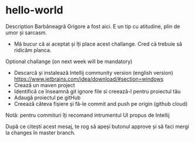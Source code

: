 # hello-world
Description
Barbăneagră Grigore a fost aici. E un tip cu atitudine, plin de umor și sarcasm.

- Mă bucur că ai aceptat și îți place acest challange. Cred că trebuie să ridicăm planca.

Optional challange (on next week will be mandatory)
- Descarcă și instalează Intellij community version (english version) https://www.jetbrains.com/idea/download/#section=windows
- Crează un maven project
- Identifică ce înseamnă git ignore file si creează-l pentru proiectul tău
- Adaugă proiectul pe gitHub
- Creează câteva fișiere și fă-le commit and push pe origin (github cloud)

Notă: pentru commituri îți recomand intrumentul UI propus de Intellij


După ce citești acest mesaj, te rog să apeși butonul approve și să faci mergi la changes în master branch.
